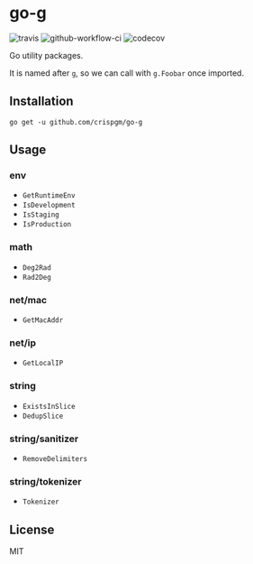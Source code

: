 # go-g

![travis](https://travis-ci.org/crispgm/go-g.svg?branch=master)
![github-workflow-ci](https://github.com/crispgm/go-g/workflows/workflow-ci/badge.svg)
![codecov](https://codecov.io/gh/crispgm/go-g/branch/master/graph/badge.svg)

Go utility packages.

It is named after `g`, so we can call with `g.Foobar` once imported.

## Installation

```shell
go get -u github.com/crispgm/go-g
```

## Usage

### env

* `GetRuntimeEnv`
* `IsDevelopment`
* `IsStaging`
* `IsProduction`

### math

* `Deg2Rad`
* `Rad2Deg`

### net/mac

* `GetMacAddr`

### net/ip

* `GetLocalIP`

### string

* `ExistsInSlice`
* `DedupSlice`

### string/sanitizer

* `RemoveDelimiters`

### string/tokenizer

* `Tokenizer`

## License

MIT
